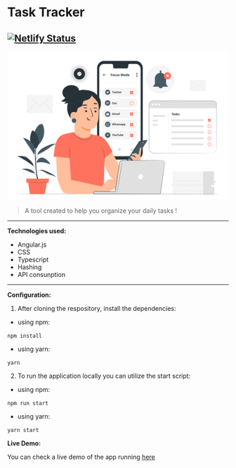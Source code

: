 # Task Tracker

## [![Netlify Status](https://api.netlify.com/api/v1/badges/a570bb57-02ae-42e0-a57e-1b18e9309f52/deploy-status)](https://app.netlify.com/sites/trackertasker/deploys)

![Task Logo](./images/logo.svg)

> A tool created to help you organize your daily tasks !

---

**Technologies used:**

- Angular.js
- CSS
- Typescript
- Hashing
- API consunption

---

**Configuration:**

1. After cloning the respository, install the dependencies:

- using npm:

```
npm install
```

- using yarn:

```
yarn
```

2. To run the application locally you can utilize the start script:

- using npm:

```
npm run start
```

- using yarn:

```
yarn start
```

**Live Demo:**

You can check a live demo of the app running [here](https://trackertasker.netlify.app)
